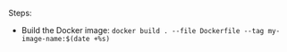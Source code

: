 Steps:
   - Build the Docker image: `docker build . --file Dockerfile --tag my-image-name:$(date +%s)`